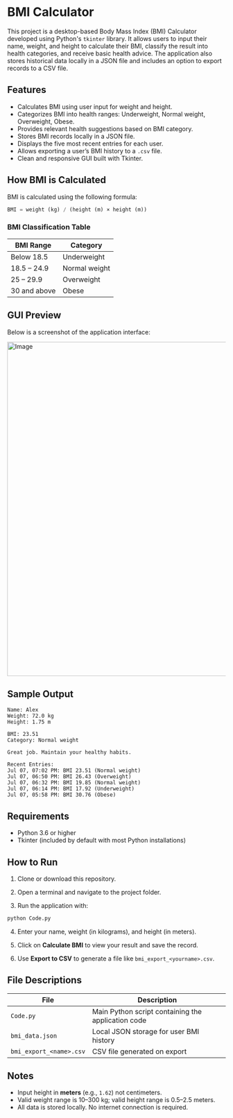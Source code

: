 # BMI Calculator

This project is a desktop-based Body Mass Index (BMI) Calculator developed using Python's `tkinter` library. It allows users to input their name, weight, and height to calculate their BMI, classify the result into health categories, and receive basic health advice. The application also stores historical data locally in a JSON file and includes an option to export records to a CSV file.


## Features

- Calculates BMI using user input for weight and height.
- Categorizes BMI into health ranges: Underweight, Normal weight, Overweight, Obese.
- Provides relevant health suggestions based on BMI category.
- Stores BMI records locally in a JSON file.
- Displays the five most recent entries for each user.
- Allows exporting a user’s BMI history to a `.csv` file.
- Clean and responsive GUI built with Tkinter.


## How BMI is Calculated

BMI is calculated using the following formula:

```python
BMI = weight (kg) / (height (m) × height (m))
```

### BMI Classification Table

| BMI Range    | Category      |
| ------------ | ------------- |
| Below 18.5   | Underweight   |
| 18.5 – 24.9  | Normal weight |
| 25 – 29.9    | Overweight    |
| 30 and above | Obese         |


## GUI Preview

Below is a screenshot of the application interface:

<img width="592" height="771" alt="Image" src="https://github.com/user-attachments/assets/9c32535e-aa7d-4d24-acfa-2b0086edcd52" />


## Sample Output

```
Name: Alex
Weight: 72.0 kg
Height: 1.75 m

BMI: 23.51
Category: Normal weight

Great job. Maintain your healthy habits.

Recent Entries:
Jul 07, 07:02 PM: BMI 23.51 (Normal weight)
Jul 07, 06:50 PM: BMI 26.43 (Overweight)
Jul 07, 06:32 PM: BMI 19.85 (Normal weight)
Jul 07, 06:14 PM: BMI 17.92 (Underweight)
Jul 07, 05:58 PM: BMI 30.76 (Obese)
```


## Requirements

- Python 3.6 or higher
- Tkinter (included by default with most Python installations)


## How to Run

1. Clone or download this repository.

2. Open a terminal and navigate to the project folder.

3. Run the application with:

```bash
python Code.py
```

4. Enter your name, weight (in kilograms), and height (in meters).

5. Click on **Calculate BMI** to view your result and save the record.

6. Use **Export to CSV** to generate a file like `bmi_export_<yourname>.csv`.


## File Descriptions

| File                    | Description                                        |
| ----------------------- | -------------------------------------------------- |
| `Code.py`               | Main Python script containing the application code |
| `bmi_data.json`         | Local JSON storage for user BMI history            |
| `bmi_export_<name>.csv` | CSV file generated on export                       |


## Notes

- Input height in **meters** (e.g., `1.62`) not centimeters.
- Valid weight range is 10–300 kg; valid height range is 0.5–2.5 meters.
- All data is stored locally. No internet connection is required.
